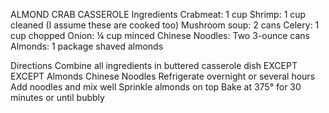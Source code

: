 ALMOND CRAB CASSEROLE
Ingredients
Crabmeat:  1 cup
Shrimp: 1 cup cleaned (I assume these are cooked too)
Mushroom soup:  2 cans
Celery:  1 cup chopped
Onion:  ¼ cup minced
Chinese Noodles:  Two 3-ounce cans
Almonds:  1 package shaved almonds

Directions
Combine all ingredients in buttered casserole dish EXCEPT
EXCEPT
Almonds
Chinese Noodles
Refrigerate overnight or several hours
Add noodles and mix well
Sprinkle almonds on top
Bake at 375° for 30 minutes or until bubbly

